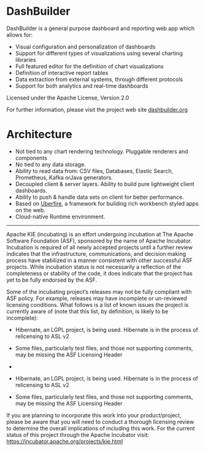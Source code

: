 <!--
   Licensed to the Apache Software Foundation (ASF) under one
   or more contributor license agreements.  See the NOTICE file
   distributed with this work for additional information
   regarding copyright ownership.  The ASF licenses this file
   to you under the Apache License, Version 2.0 (the
   "License"); you may not use this file except in compliance
   with the License.  You may obtain a copy of the License at
     http://www.apache.org/licenses/LICENSE-2.0
   Unless required by applicable law or agreed to in writing,
   software distributed under the License is distributed on an
   "AS IS" BASIS, WITHOUT WARRANTIES OR CONDITIONS OF ANY
   KIND, either express or implied.  See the License for the
   specific language governing permissions and limitations
   under the License.
-->

# DashBuilder

DashBuilder is a general purpose dashboard and reporting web app which allows for:

- Visual configuration and personalization of dashboards
- Support for different types of visualizations using several charting libraries
- Full featured editor for the definition of chart visualizations
- Definition of interactive report tables
- Data extraction from external systems, through different protocols
- Support for both analytics and real-time dashboards

Licensed under the Apache License, Version 2.0

For further information, please visit the project web site <a href="http://dashbuilder.org" target="_blank">dashbuilder.org</a>

# Architecture

- Not tied to any chart rendering technology. Pluggable renderers and components
- No tied to any data storage.
- Ability to read data from: CSV files, Databases, Elastic Search, Prometheus, Kafka orJava generators.
- Decoupled client & server layers. Ability to build pure lightweight client dashboards.
- Ability to push & handle data sets on client for better performance.
- Based on <a href="http://www.uberfireframework.org" target="_blank">Uberfire</a>, a framework for building rich workbench styled apps on the web.
- Cloud-native Runtime environment.

---

Apache KIE (incubating) is an effort undergoing incubation at The Apache Software
Foundation (ASF), sponsored by the name of Apache Incubator. Incubation is
required of all newly accepted projects until a further review indicates that
the infrastructure, communications, and decision making process have stabilized
in a manner consistent with other successful ASF projects. While incubation
status is not necessarily a reflection of the completeness or stability of the
code, it does indicate that the project has yet to be fully endorsed by the ASF.

Some of the incubating project’s releases may not be fully compliant with ASF
policy. For example, releases may have incomplete or un-reviewed licensing
conditions. What follows is a list of known issues the project is currently
aware of (note that this list, by definition, is likely to be incomplete):

- Hibernate, an LGPL project, is being used. Hibernate is in the process of relicensing to ASL v2
- Some files, particularly test files, and those not supporting comments, may be missing the ASF Licensing Header
-

- Hibernate, an LGPL project, is being used. Hibernate is in the process of
  relicensing to ASL v2
- Some files, particularly test files, and those not supporting comments, may
  be missing the ASF Licensing Header

If you are planning to incorporate this work into your product/project, please
be aware that you will need to conduct a thorough licensing review to determine
the overall implications of including this work. For the current status of this
project through the Apache Incubator visit:
https://incubator.apache.org/projects/kie.html
